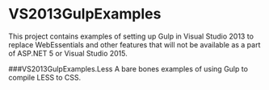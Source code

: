 # VS2013GulpExamples
This project contains examples of setting up Gulp in Visual Studio 2013 to replace WebEssentials and other features that will not be available as a part of ASP.NET 5 or Visual Studio 2015.

###VS2013GulpExamples.Less
A bare bones examples of using Gulp to compile LESS to CSS.
